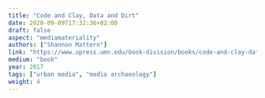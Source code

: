 ```yaml
---
title: "Code and Clay, Data and Dirt"
date: 2020-09-09T17:32:36+02:00
draft: false
aspect: "mediamateriality"
authors: ["Shannon Mattern"]
link: "https://www.upress.umn.edu/book-division/books/code-and-clay-data-and-dirt"
medium: "book"
year: 2017
tags: ["urban media", "media archaeology"]
weight: 4
---
```

